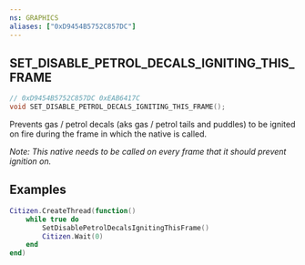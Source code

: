 ```yaml
---
ns: GRAPHICS
aliases: ["0xD9454B5752C857DC"]
---
```

## SET_DISABLE_PETROL_DECALS_IGNITING_THIS_FRAME

```c
// 0xD9454B5752C857DC 0xEAB6417C
void SET_DISABLE_PETROL_DECALS_IGNITING_THIS_FRAME();
```

Prevents gas / petrol decals (aks gas / petrol tails and puddles) to be ignited on fire during the frame in which the native is called.

*Note: This native needs to be called on every frame that it should prevent ignition on.*

## Examples
```lua
Citizen.CreateThread(function()
    while true do
        SetDisablePetrolDecalsIgnitingThisFrame()
        Citizen.Wait(0)
    end
end)
```
